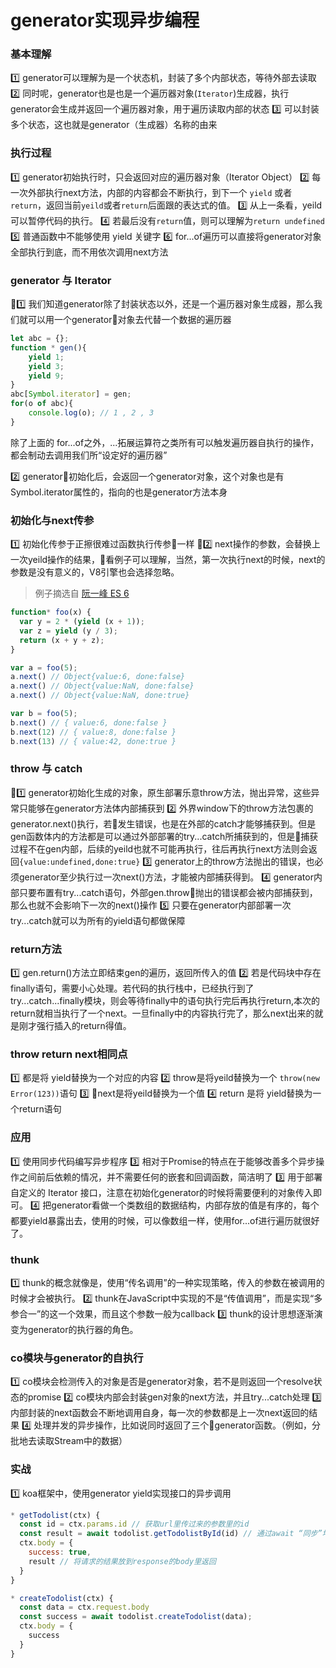 # generator实现异步编程

### 基本理解
1️⃣ generator可以理解为是一个状态机，封装了多个内部状态，等待外部去读取
2️⃣ 同时呢，generator也是也是一个遍历器对象(`Iterator`)生成器，执行generator会生成并返回一个遍历器对象，用于遍历读取内部的状态
3️⃣ 可以封装多个状态，这也就是generator（生成器）名称的由来

### 执行过程
1️⃣ generator初始执行时，只会返回对应的遍历器对象（Iterator Object）
2️⃣ 每一次外部执行next方法，内部的内容都会不断执行，到下一个 `yield` 或者 `return`，返回当前`yeild`或者`return`后面跟的表达式的值。
3️⃣ 从上一条看，yeild可以暂停代码的执行。
4️⃣ 若最后没有`return`值，则可以理解为`return undefined`
5️⃣ 普通函数中不能够使用 yield 关键字
6️⃣ for...of遍历可以直接将generator对象全部执行到底，而不用依次调用next方法

### generator 与 Iterator 
1️⃣ 我们知道generator除了封装状态以外，还是一个遍历器对象生成器，那么我们就可以用一个generator对象去代替一个数据的遍历器
```js
let abc = {};
function * gen(){
    yield 1;
    yield 3;
    yield 9;
}
abc[Symbol.iterator] = gen;
for(o of abc){
    console.log(o); // 1 , 2 , 3 
}
```
除了上面的 for...of之外，...拓展运算符之类所有可以触发遍历器自执行的操作，都会制动去调用我们所“设定好的遍历器”

2️⃣ generator初始化后，会返回一个generator对象，这个对象也是有Symbol.iterator属性的，指向的也是generator方法本身

### 初始化与next传参
1️⃣ 初始化传参于正擦很难过函数执行传参一样
2️⃣ next操作的参数，会替换上一次yeild操作的结果，看例子可以理解，当然，第一次执行next的时候，next的参数是没有意义的，V8引擎也会选择忽略。
> 例子摘选自 [阮一峰 ES 6](http://es6.ruanyifeng.com/#docs/generator)

```js
function* foo(x) {
  var y = 2 * (yield (x + 1));
  var z = yield (y / 3);
  return (x + y + z);
}

var a = foo(5);
a.next() // Object{value:6, done:false}
a.next() // Object{value:NaN, done:false}
a.next() // Object{value:NaN, done:true}

var b = foo(5);
b.next() // { value:6, done:false }
b.next(12) // { value:8, done:false }
b.next(13) // { value:42, done:true }
```

### throw 与 catch 
1️⃣ generator初始化生成的对象，原生部署乐意throw方法，抛出异常，这些异常只能够在generator方法体内部捕获到
2️⃣ 外界window下的throw方法包裹的generator.next()执行，若发生错误，也是在外部的catch才能够捕获到。但是gen函数体内的方法都是可以通过外部部署的try...catch所捕获到的，但是捕获过程不在gen内部，后续的yeild也就不可能再执行，往后再执行next方法则会返回`{value:undefined,done:true}`
3️⃣ generator上的throw方法抛出的错误，也必须generator至少执行过一次next()方法，才能被内部捕获得到。
4️⃣ generator内部只要布置有try...catch语句，外部gen.throw抛出的错误都会被内部捕获到，那么也就不会影响下一次的next()操作
5️⃣ 只要在generator内部部署一次 try...catch就可以为所有的yield语句都做保障

### return方法
1️⃣ gen.return()方法立即结束gen的遍历，返回所传入的值
2️⃣ 若是代码块中存在 finally语句，需要小心处理。若代码的执行栈中，已经执行到了try...catch...finally模块，则会等待finally中的语句执行完后再执行return,本次的return就相当执行了一个next。一旦finally中的内容执行完了，那么next出来的就是刚才强行插入的return得值。

### throw return next相同点
1️⃣ 都是将 yield替换为一个对应的内容
2️⃣ throw是将yeild替换为一个 `throw(new Error(123))`语句
3️⃣ next是将yeild替换为一个值
4️⃣ return 是将 yield替换为一个return语句


### 应用
1️⃣ 使用同步代码编写异步程序
3️⃣ 相对于Promise的特点在于能够改善多个异步操作之间前后依赖的情况，并不需要任何的嵌套和回调函数，简洁明了
3️⃣ 用于部署自定义的 Iterator 接口，注意在初始化generator的时候将需要便利的对象传入即可。
4️⃣ 把generator看做一个类数组的数据结构，内部存放的值是有序的，每个都要yield暴露出去，使用的时候，可以像数组一样，使用for...of进行遍历就很好了。



### thunk
1️⃣ thunk的概念就像是，使用“传名调用”的一种实现策略，传入的参数在被调用的时候才会被执行。
2️⃣ thunk在JavaScript中实现的不是“传值调用”，而是实现“多参合一”的这一个效果，而且这个参数一般为callback
3️⃣ thunk的设计思想逐渐演变为generator的执行器的角色。

### co模块与generator的自执行
1️⃣ co模块会检测传入的对象是否是generator对象，若不是则返回一个resolve状态的promise
2️⃣ co模块内部会封装gen对象的next方法，并且try...catch处理
3️⃣ 内部封装的next函数会不断地调用自身，每一次的参数都是上一次next返回的结果
4️⃣ 处理并发的异步操作，比如说同时返回了三个generator函数。（例如，分批地去读取Stream中的数据）


### 实战
1️⃣ koa框架中，使用generator yield实现接口的异步调用
```js
* getTodolist(ctx) {
  const id = ctx.params.id // 获取url里传过来的参数里的id
  const result = await todolist.getTodolistById(id) // 通过await “同步”地返回查询结果
  ctx.body = {
    success: true,
    result // 将请求的结果放到response的body里返回
  }
}

* createTodolist(ctx) {
  const data = ctx.request.body
  const success = await todolist.createTodolist(data);
  ctx.body = {
    success
  }
}

```